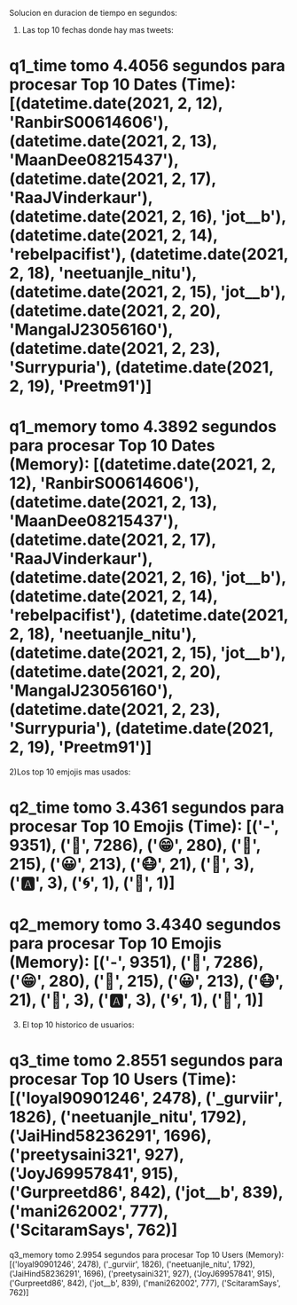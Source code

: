 Solucion en duracion de tiempo en segundos:

1) Las top 10 fechas donde hay mas tweets:

q1_time tomo 4.4056 segundos para procesar
Top 10 Dates (Time): [(datetime.date(2021, 2, 12), 'RanbirS00614606'), (datetime.date(2021, 2, 13), 'MaanDee08215437'), (datetime.date(2021, 2, 17), 'RaaJVinderkaur'), (datetime.date(2021, 2, 16), 'jot__b'), (datetime.date(2021, 2, 14), 'rebelpacifist'), (datetime.date(2021, 2, 18), 'neetuanjle_nitu'), (datetime.date(2021, 2, 15), 'jot__b'), (datetime.date(2021, 2, 20), 'MangalJ23056160'), (datetime.date(2021, 2, 23), 'Surrypuria'), (datetime.date(2021, 2, 19), 'Preetm91')]
===========================================================================================
q1_memory tomo 4.3892 segundos para procesar
Top 10 Dates (Memory): [(datetime.date(2021, 2, 12), 'RanbirS00614606'), (datetime.date(2021, 2, 13), 'MaanDee08215437'), (datetime.date(2021, 2, 17), 'RaaJVinderkaur'), (datetime.date(2021, 2, 16), 'jot__b'), (datetime.date(2021, 2, 14), 'rebelpacifist'), (datetime.date(2021, 2, 18), 'neetuanjle_nitu'), (datetime.date(2021, 2, 15), 'jot__b'), (datetime.date(2021, 2, 20), 'MangalJ23056160'), (datetime.date(2021, 2, 23), 'Surrypuria'), (datetime.date(2021, 2, 19), 'Preetm91')]
===========================================================================================

2)Los top 10 emjojis mas usados:

q2_time tomo 3.4361 segundos para procesar
Top 10 Emojis (Time): [('-', 9351), ('🙏', 7286), ('😁', 280), ('🙌', 215), ('😀', 213), ('😷', 21), ('🧿', 3), ('🅰', 3), ('🌀', 1), ('🚀', 1)]
===========================================================================================
q2_memory tomo 3.4340 segundos para procesar
Top 10 Emojis (Memory): [('-', 9351), ('🙏', 7286), ('😁', 280), ('🙌', 215), ('😀', 213), ('😷', 21), ('🧿', 3), ('🅰', 3), ('🌀', 1), ('🚀', 1)]
===========================================================================================

3) El top 10 historico de usuarios:

q3_time tomo 2.8551 segundos para procesar
Top 10 Users (Time): [('loyal90901246', 2478), ('_gurviir', 1826), ('neetuanjle_nitu', 1792), ('JaiHind58236291', 1696), ('preetysaini321', 927), ('JoyJ69957841', 915), ('Gurpreetd86', 842), ('jot__b', 839), ('mani262002', 777), ('ScitaramSays', 762)]
===========================================================================================
q3_memory tomo 2.9954 segundos para procesar
Top 10 Users (Memory): [('loyal90901246', 2478), ('_gurviir', 1826), ('neetuanjle_nitu', 1792), ('JaiHind58236291', 1696), ('preetysaini321', 927), ('JoyJ69957841', 915), ('Gurpreetd86', 842), ('jot__b', 839), ('mani262002', 777), ('ScitaramSays', 762)]